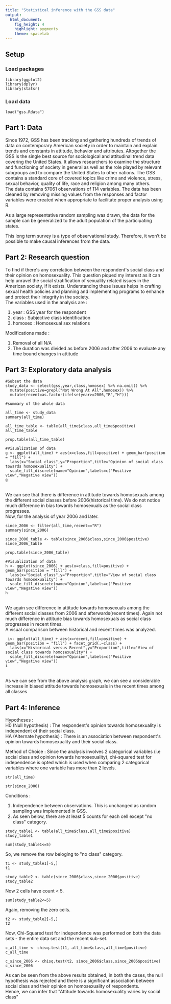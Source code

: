 ```yaml
---
title: "Statistical inference with the GSS data"
output: 
  html_document: 
    fig_height: 4
    highlight: pygments
    theme: spacelab
---
```


## Setup

### Load packages

```{r load-packages, message = FALSE}
library(ggplot2)
library(dplyr)
library(statsr)
```

### Load data

```{r load-data}
load("gss.Rdata")
```

## Part 1: Data

Since 1972, GSS has been tracking and gathering hundreds of trends of data on contemporary American society in order to maintain and explain trends and constants in attitude, behavior and attributes. Altogether the GSS is the single best source for sociological and attitudinal trend data covering the United States.  It allows researchers to examine the structure and functioning of society in general as well as the role played by relevant subgroups and to compare the United States to other nations. The GSS contains a standard core of covered topics like crime and violence, stress, sexual behavior, quality of life, race and religion among many others.<br>
The data contains 57061 observations of 114 variables. The data has been cleaned by removing missing values from the responses and factor variables were created when appropriate to facilitate proper analysis using R.<br>

As a large representative random sampling was drawn, the data for the sample can be generalized to the adult population of the participating states.<br>

This long term survey is a type of observational study. Therefore, it won’t be possible to make causal inferences from the data.<br>

## Part 2: Research question

To find if there's any correlation between the respondent's social class and their opinion on homosexuality. This question piqued my interest as it can help unravel the social stratification of sexuality related issues in the American society, if it exists. Understanding these issues helps in crafting sexual health policies and planning and implementing programs to enhance and protect their integrity in the society. <br>
The variables used in the analysis are : <br> 
1. year : GSS year for the respondent<br>
2. class : Subjective class identification <br>
3. homosex : Homosexual sex relations<br>

Modifications made : <br>
1. Removal of all N/A<br>
2. The duration was divided as before 2006 and after 2006 to evaluate any time bound changes in attitude

## Part 3: Exploratory data analysis

```{r}
#Subset the data
study_data <- select(gss,year,class,homosex) %>% na.omit() %>%
  mutate(positive=grepl("Not Wrong At All",homosex)) %>%
  mutate(recent=as.factor(ifelse(year>=2006,"R","H")))

#summary of the whole data

all_time <- study_data
summary(all_time)

```
```{r}
all_time_table <- table(all_time$class,all_time$positive)
all_time_table
```
```{r}
prop.table(all_time_table)
```

```{r}
#Visualization of data
g <- ggplot(all_time) + aes(x=class,fill=positive) + geom_bar(position = "fill") +
  labs(x="Social class",y="Proportion",title="Opinion of social class towards homosexuality") +
  scale_fill_discrete(name="Opinion",labels=c("Positive view","Negative view"))
g
```
<br>We can see that there is difference in attitude towards homosexuals among the different social classes before 2006(historical time). We do not notice much difference in bias towards homosexuals as the social class progresses.
<br>
Now, for the analysis of year 2006 and later.<br>
```{r}
since_2006 <- filter(all_time,recent=="R")
summary(since_2006)
```
```{r}
since_2006_table <- table(since_2006$class,since_2006$positive)
since_2006_table
```
```{r}
prop.table(since_2006_table)
```
```{r}
#Visualization of data
h <- ggplot(since_2006) + aes(x=class,fill=positive) + geom_bar(position = "fill") + 
  labs(x="Social class",y="Proportion",title="View of social class towards homosexuality") +
  scale_fill_discrete(name="Opinion",labels=c("Positive view","Negative view"))
h
```
<br>We again see difference in attitude towards homosexuals among the different social classes from 2006 and afterwards(recent times). Again not much difference in attitude bias towards homosexuals as social class progresses in recent times.
<br>
A visual comparison between historical and recent times was analyzed.
```{r}
 i<- ggplot(all_time) + aes(x=recent,fill=positive) + geom_bar(position = "fill") + facet_grid(.~class) +
  labs(x="Historical versus Recent",y="Proportion",title="View of social class towards homosexuality") +
  scale_fill_discrete(name="Opinion",labels=c("Positive view","Negative view"))
i
```
<br>As we can see from the above analysis graph, we can see a considerable increase in biased attitude towards homosexuals in the recent times among all classes

## Part 4: Inference

Hypotheses :<br>
H0 (Null hypothesis) : The respondent's opinion towards homosexuality is independent of their social class. <br>
HA (Alternate hypothesis) : There is an association between respondent's opinion towards homosexuality and their social class.<br>

Method of Choice : Since the analysis involves 2 categorical variables (i.e social class and opinion towards homosexuality), chi-squared test for independence is opted which is used when comparing 2 categorical variables where one variable has more than 2 levels.
```{r}
str(all_time)
```
```{r}
str(since_2006)
```
Conditions : <br>
1. Independence between observations. This is unchanged as random sampling was implemented in GSS.<br>
2. As seen below, there are at least 5 counts for each cell except "no class" category.<br>
```{r}
study_table1 <- table(all_time$class,all_time$positive)
study_table1
```
```{r}
sum(study_table1<=5)
```
So, we remove the row beloging to "no class" category.<br>
```{r}
t1 <- study_table1[-5,]
t1
```
```{r}
study_table2 <- table(since_2006$class,since_2006$positive)
study_table2
```
Now 2 cells have count < 5.
```{r}
sum(study_table2<=5)
```
Again, removing the zero cells.
```{r}
t2 <- study_table2[-5,]
t2
```
Now, Chi-Squared test for independence was performed on both the data sets - the entire data set and the recent sub-set.
```{r}
c_all_time <- chisq.test(t1, all_time$class,all_time$positive)
c_all_time
```
```{r}
c_since_2006 <- chisq.test(t2, since_2006$class,since_2006$positive)
c_since_2006
```
As can be seen from the above results obtained, in both the cases, the null hypothesis was rejected and there is a significant association between social class and their opinion on homosexuality of respondents.<br>
Hence, we can infer that "Attitude towards homosexuality varies by social class"
